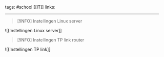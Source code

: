 tags: #school [[IT]]
links: 

--- 
> [!INFO]
> Instellingen Linux server

![[Instellingen Linux server]]

> [!INFO]
> Instellingen TP link router

![[Instellingen TP link]]